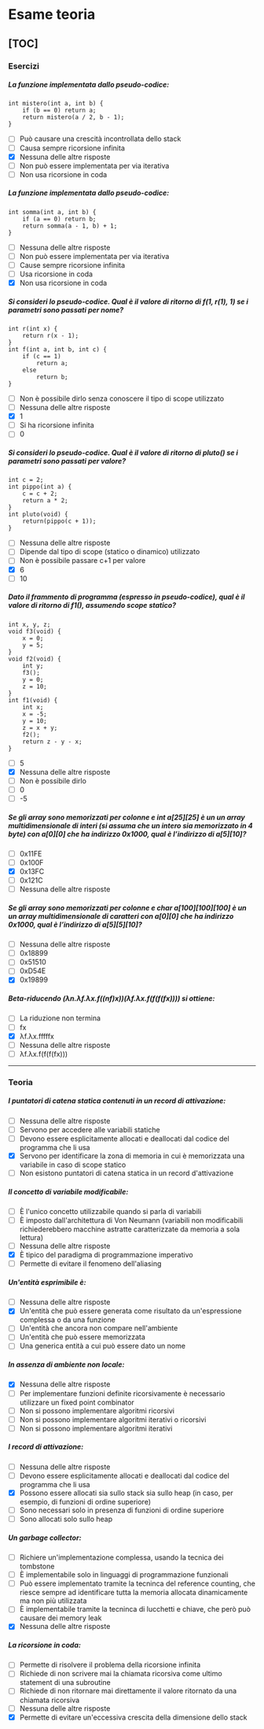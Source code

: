 # Esame teoria

[TOC]
---
### Esercizi

##### La funzione implementata dallo pseudo-codice:

```
int mistero(int a, int b) {
    if (b == 0) return a;
    return mistero(a / 2, b - 1);
}
```
- [ ] Può causare una crescità incontrollata dello stack
- [ ] Causa sempre ricorsione infinita
- [x] Nessuna delle altre risposte
- [ ] Non può essere implementata per via iterativa
- [ ] Non usa ricorsione in coda

##### La funzione implementata dallo pseudo-codice:

```
int somma(int a, int b) {
    if (a == 0) return b;
    return somma(a - 1, b) + 1;
}
```
- [ ] Nessuna delle altre risposte
- [ ] Non può essere implementata per via iterativa
- [ ] Cause sempre ricorsione infinita
- [ ] Usa ricorsione in coda
- [x] Non usa ricorsione in coda 

##### Si consideri lo pseudo-codice. Qual è il valore di ritorno di f(1, r(1), 1) se i parametri sono passati per nome?

```
int r(int x) {
    return r(x - 1);
}
int f(int a, int b, int c) {
    if (c == 1)
        return a;
    else
        return b;
}
```
- [ ] Non è possibile dirlo senza conoscere il tipo di scope utilizzato
- [ ] Nessuna delle altre risposte
- [x] 1
- [ ] Si ha ricorsione infinita
- [ ] 0

##### Si consideri lo pseudo-codice. Qual è il valore di ritorno di pluto() se i parametri sono passati per valore?
```
int c = 2;
int pippo(int a) {
    c = c + 2;
    return a * 2;
}
int pluto(void) {
    return(pippo(c + 1));
}
```
- [ ] Nessuna delle altre risposte
- [ ] Dipende dal tipo di scope (statico o dinamico) utilizzato
- [ ] Non è possibile passare c+1 per valore
- [x] 6
- [ ] 10

##### Dato il frammento di programma (espresso in pseudo-codice), qual è il valore di ritorno di f1(), assumendo scope statico?
```
int x, y, z;
void f3(void) {
    x = 0;
    y = 5;
}
void f2(void) {
    int y;
    f3();
    y = 0;
    z = 10;
}
int f1(void) {
    int x;
    x = -5;
    y = 10;
    z = x + y;
    f2();
    return z - y - x;
}
```
- [ ] 5
- [x] Nessuna delle altre risposte
- [ ] Non è possibile dirlo
- [ ] 0
- [ ] -5

##### Se gli array sono memorizzati per colonne e int a\[25][25] è un un array multidimensionale di interi (si assuma che un intero sia memorizzato in 4 byte) con a\[0][0] che ha indirizzo 0x1000, qual è l’indirizzo di a\[5][10]?

- [ ] 0x11FE
- [ ] 0x100F
- [x] 0x13FC
- [ ] 0x121C
- [ ] Nessuna delle altre risposte

##### Se gli array sono memorizzati per colonne e char a\[100]\[100][100] è un un array multidimensionale di caratteri con a\[0][0] che ha indirizzo 0x1000, qual è l’indirizzo di a\[5]\[5][10]?

- [ ] Nessuna delle altre risposte
- [ ] 0x18899
- [ ] 0x51510
- [ ] 0xD54E
- [x] 0x19899

##### Beta-riducendo (λn.λf.λx.f((nf)x))(λf.λx.f(f(f(fx)))) si ottiene:

- [ ] La riduzione non termina
- [ ] fx
- [x] λf.λx.fffffx
- [ ] Nessuna delle altre risposte
- [ ] λf.λx.f(f(f(fx)))

---

### Teoria

##### I puntatori di catena statica contenuti in un record di attivazione:

- [ ] Nessuna delle altre risposte
- [ ] Servono per accedere alle variabili statiche
- [ ] Devono essere esplicitamente allocati e deallocati dal codice del programma che li usa
- [x] Servono per identificare la zona di memoria in cui è memorizzata una variabile in caso di scope statico
- [ ] Non esistono puntatori di catena statica in un record d'attivazione

##### Il concetto di variabile modificabile:

- [ ] È l'unico concetto utilizzabile quando si parla di variabili
- [ ] È imposto dall'architettura di Von Neumann (variabili non modificabili richiederebbero macchine astratte caratterizzate da memoria a sola lettura)
- [ ] Nessuna delle altre risposte
- [x] È tipico del paradigma di programmazione imperativo
- [ ] Permette di evitare il fenomeno dell'aliasing

##### Un'entità esprimibile è:

- [ ] Nessuna delle altre risposte
- [x] Un'entità che può essere generata come risultato da un'espressione complessa o da una funzione
- [ ] Un'entità che ancora non compare nell'ambiente
- [ ] Un'entità che può essere memorizzata
- [ ] Una generica entità a cui può essere dato un nome

##### In assenza di ambiente non locale:

- [x] Nessuna delle altre risposte
- [ ] Per implementare funzioni definite ricorsivamente è necessario utilizzare un fixed point combinator
- [ ] Non si possono implementare algoritmi ricorsivi
- [ ] Non si possono implementare algoritmi iterativi o ricorsivi
- [ ] Non si possono implementare algoritmi iterativi

##### I record di attivazione:

- [ ] Nessuna delle altre risposte
- [ ] Devono essere esplicitamente allocati e deallocati dal codice del programma che li usa
- [x] Possono essere allocati sia sullo stack sia sullo heap (in caso, per esempio, di funzioni di ordine superiore)
- [ ] Sono necessari solo in presenza di funzioni di ordine superiore
- [ ] Sono allocati solo sullo heap

##### Un garbage collector:

- [ ] Richiere un'implementazione complessa, usando la tecnica dei tombstone
- [ ] È implementabile solo in linguaggi di programmazione funzionali
- [ ] Può essere implementato tramite la tecninca del reference counting, che riesce sempre ad identificare tutta la memoria allocata dinamicamente ma non più utilizzata
- [ ] È implementabile tramite la tecninca di lucchetti e chiave, che però può causare dei memory leak
- [x] Nessuna delle altre risposte

##### La ricorsione in coda:

- [ ] Permette di risolvere il problema della ricorsione infinita
- [ ] Richiede di non scrivere mai la chiamata ricorsiva come ultimo statement di una subroutine
- [ ] Richiede di non ritornare mai direttamente il valore ritornato da una chiamata ricorsiva
- [ ] Nessuna delle altre risposte
- [x] Permette di evitare un'eccessiva crescita della dimensione dello stack